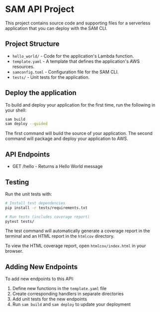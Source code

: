 # SAM API Project

This project contains source code and supporting files for a serverless application that you can deploy with the SAM CLI.

## Project Structure

- `hello_world/` - Code for the application's Lambda function.
- `template.yaml` - A template that defines the application's AWS resources.
- `samconfig.toml` - Configuration file for the SAM CLI.
- `tests/` - Unit tests for the application.

## Deploy the application

To build and deploy your application for the first time, run the following in your shell:

```bash
sam build
sam deploy --guided
```

The first command will build the source of your application. The second command will package and deploy your application to AWS.

## API Endpoints

- GET /hello - Returns a Hello World message

## Testing

Run the unit tests with:

```bash
# Install test dependencies
pip install -r tests/requirements.txt

# Run tests (includes coverage report)
pytest tests/
```

The test command will automatically generate a coverage report in the terminal and an HTML report in the `htmlcov` directory.

To view the HTML coverage report, open `htmlcov/index.html` in your browser.

## Adding New Endpoints

To add new endpoints to this API:

1. Define new functions in the `template.yaml` file
2. Create corresponding handlers in separate directories
3. Add unit tests for the new endpoints
4. Run `sam build` and `sam deploy` to update your deployment